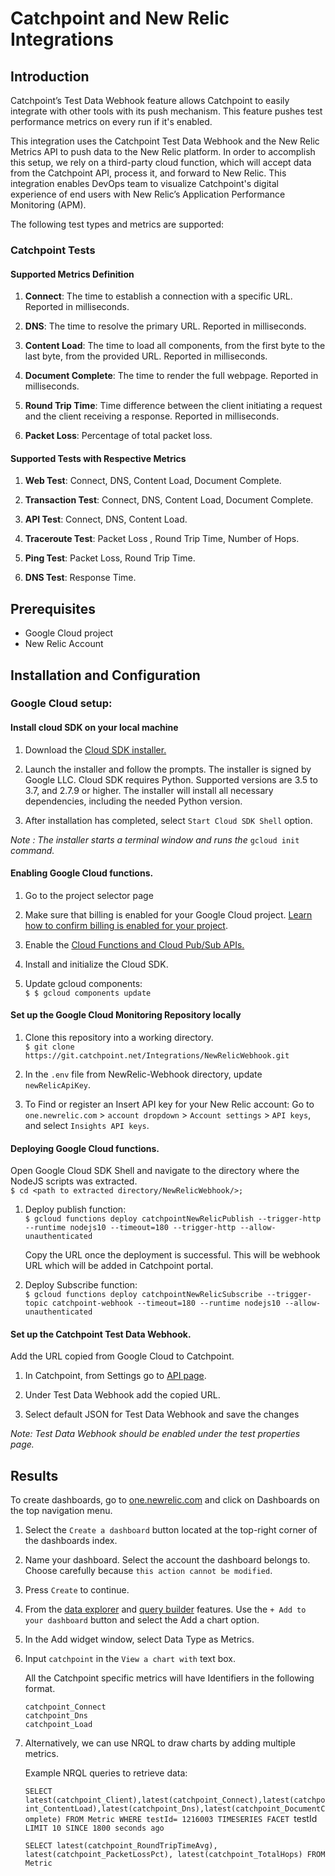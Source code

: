# Catchpoint and New Relic Integrations 

## Introduction

Catchpoint’s Test Data Webhook feature allows Catchpoint to easily integrate with other tools with its push mechanism. This feature pushes test performance metrics on every run if it's enabled.

This integration uses the Catchpoint Test Data Webhook and the New Relic Metrics API to push data to the New Relic platform. In order to accomplish this setup, we rely on a third-party cloud function, which will accept data from the Catchpoint API, process it, and forward to New Relic. This integration enables DevOps team to visualize Catchpoint's digital experience of end users with New Relic’s Application Performance Monitoring (APM).

The following test types and metrics are supported:

### Catchpoint Tests

#### Supported Metrics Definition

1. **Connect**: The time to establish a connection with a specific URL. Reported in milliseconds.

1. **DNS**: The time to resolve the primary URL. Reported in milliseconds.

1. **Content Load**: The time to load all components, from the first byte to the last byte, from the provided URL. Reported in milliseconds.

1. **Document Complete**: The time to render the full webpage. Reported in milliseconds.

1. **Round Trip Time**: Time difference between the client initiating a request and the client receiving a response. Reported in milliseconds.

1.  **Packet Loss**: Percentage of total packet loss.

#### Supported Tests with Respective Metrics

1. **Web Test**: Connect, DNS, Content Load, Document Complete.

1. **Transaction Test**: Connect, DNS, Content Load, Document Complete.
   
1. **API Test**: Connect, DNS, Content Load.

1. **Traceroute Test**:  Packet Loss , Round Trip Time, Number of Hops.

1. **Ping Test**:  Packet Loss, Round Trip Time.

1. **DNS Test**:  Response Time.

##  Prerequisites

- Google Cloud project
- New Relic Account

## Installation and Configuration

 ### Google Cloud setup:
 
#### Install cloud SDK on your local machine

1. Download the [Cloud SDK installer.](https://dl.google.com/dl/cloudsdk/channels/rapid/GoogleCloudSDKInstaller.exe)

1. Launch the installer and follow the prompts. The installer is signed by Google LLC. Cloud SDK requires Python. Supported versions are 3.5 to 3.7, and 2.7.9 or higher. The installer will install all necessary dependencies, including the needed Python version.

1. After installation has completed, select `Start Cloud SDK Shell` option.

_Note : The installer starts a terminal window and runs the_ `gcloud init` _command._

#### Enabling Google Cloud functions.

1. Go to the project selector page

1. Make sure that billing is enabled for your Google Cloud project. [Learn how to confirm billing is enabled for your project](https://cloud.google.com/billing/docs/how-to/modify-project).

1. Enable the [Cloud Functions and Cloud Pub/Sub APIs.](https://console.cloud.google.com/flows/enableapi?apiid=cloudfunctions,pubsub&redirect=https://cloud.google.com/functions/docs/tutorials/pubsub)

1. Install and initialize the Cloud SDK.

1. Update gcloud components:  
`$ $ gcloud components update`

#### Set up the Google Cloud Monitoring Repository locally

1. Clone this repository into a working directory.  
`$ git clone https://git.catchpoint.net/Integrations/NewRelicWebhook.git`

1. In the `.env` file from NewRelic-Webhook directory, update `newRelicApiKey`.

1. To Find or register an Insert API key for your New Relic account: Go to `one.newrelic.com`  > `account dropdown` > `Account settings` > `API keys`, and select `Insights API keys`.

#### Deploying Google Cloud functions.

Open Google Cloud SDK Shell and navigate to the directory where the NodeJS scripts was extracted.  
`$ cd <path to extracted directory/NewRelicWebhook/>;`

 1. Deploy publish function:  
   `$ gcloud functions deploy catchpointNewRelicPublish --trigger-http --runtime nodejs10 --timeout=180 --trigger-http --allow-unauthenticated`

    Copy the URL once the deployment is successful. This will be webhook URL which will be added in Catchpoint portal.
    
 1. Deploy Subscribe function:  
   `$ gcloud functions deploy catchpointNewRelicSubscribe --trigger-topic catchpoint-webhook --timeout=180 --runtime nodejs10 --allow-unauthenticated`
      
####  Set up the Catchpoint Test Data Webhook.

Add the URL copied from Google Cloud to Catchpoint.

1. In Catchpoint, from Settings go to [API page](https://portal.catchpoint.com/ui/Content/Administration/ApiDetail.aspx).

1. Under Test Data Webhook add the copied URL.

1. Select default JSON for Test Data Webhook and save the changes

_Note: Test Data Webhook should be enabled under the test properties page._

## Results

To create dashboards, go to [one.newrelic.com](https://one.newrelic.com/) and click on Dashboards on the top navigation menu.

1. Select the `Create a dashboard` button located at the top-right corner of the dashboards index.

1. Name your dashboard. Select the account the dashboard belongs to. Choose carefully because `this action cannot be modified`.

1. Press `Create` to continue.

1. From the [data explorer](https://docs.newrelic.com/docs/query-your-data/explore-query-data/data-explorer/introduction-data-explorer) and [query builder](https://docs.newrelic.com/docs/query-your-data/explore-query-data/query-builder/introduction-query-builder) features. Use the `+ Add to your dashboard` button and select the Add a chart option.

1. In the Add widget window, select Data Type as Metrics.

1. Input `catchpoint` in the `View a chart with` text box.

	All the Catchpoint specific metrics will have Identifiers in the following format.

	`catchpoint_Connect`  
	`catchpoint_Dns`  
	`catchpoint_Load`  

1. Alternatively, we can use NRQL to draw charts by adding multiple metrics.

	Example NRQL queries to retrieve data:

	`SELECT latest(catchpoint_Client),latest(catchpoint_Connect),latest(catchpoint_ContentLoad),latest(catchpoint_Dns),latest(catchpoint_DocumentComplete) FROM Metric WHERE testId= 1216003 TIMESERIES FACET `testId` LIMIT 10 SINCE 1800 seconds ago`

	`SELECT latest(catchpoint_RoundTripTimeAvg), latest(catchpoint_PacketLossPct), latest(catchpoint_TotalHops) FROM Metric `
